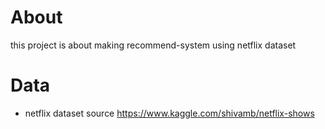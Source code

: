 # About

this project is about making recommend-system using netflix dataset

# Data
- netflix dataset source https://www.kaggle.com/shivamb/netflix-shows
